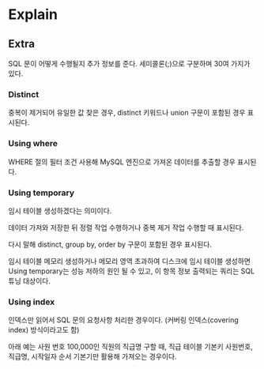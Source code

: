 # Explain

## Extra

SQL 문이 어떻게 수행될지 추가 정보를 준다. 세미콜론(;)으로 구분하며 30여 가지가 있다.

### Distinct

중복이 제거되어 유일한 값 찾은 경우, distinct 키워드나 union 구문이 포함된 경우 표시된다.

### Using where

WHERE 절의 필터 조건 사용해 MySQL 엔진으로 가져온 데이터를 추출할 경우 표시된다.

### Using temporary

임시 테이블 생성하겠다는 의미이다.

데이터 가져와 저장한 뒤 정렬 작업 수행하거나 중복 제거 작업 수행할 때 표시된다.

다시 말해 distinct, group by, order by 구문이 포함된 경우 표시된다.

임시 테이블 메모리 생성하거나 메모리 영역 초과하여 디스크에 임시 테이블 생성하면 Using temporary는 성능 저하의 원인 될 수 있고, 이 항목 정보 출력되는 쿼리는 SQL 튜닝 대상이다.

### Using index

인덱스만 읽어서 SQL 문의 요청사항 처리한 경우이다. (커버링 인덱스(covering index) 방식이라고도 함)

아래 예는 사원 번호 100,000인 직원의 직급명 구할 때, 직급 테이블 기본키 사원번호, 직급명, 시작일자 순서 기본기만 활용해 가져오는 경우이다.
